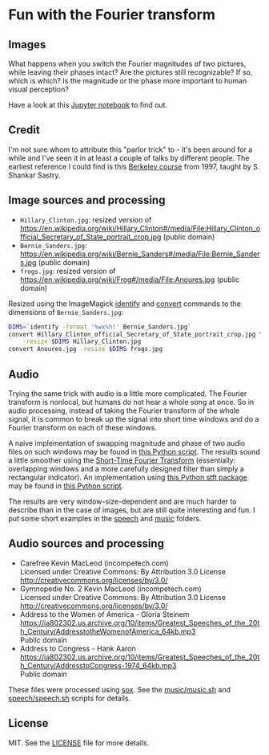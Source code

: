 # Fun with the Fourier transform


## Images

What happens when you switch the Fourier magnitudes of two pictures, while
leaving their phases intact? Are the pictures still recognizable? If so,
which is which? Is the magnitude or the phase more important to
human visual perception?

Have a look at this [Jupyter notebook](Fourier_fun.ipynb) to find out.


## Credit

I'm not sure whom to attribute this "parlor trick" to - it's been
around for a while and I've seen it in at least a couple of talks
by different people. The earliest reference I could find is
this [Berkeley course][berkeleycourse] from 1997, taught by
S. Shankar Sastry.


## Image sources and processing

- `Hillary_Clinton.jpg`: resized version of https://en.wikipedia.org/wiki/Hillary_Clinton#/media/File:Hillary_Clinton_official_Secretary_of_State_portrait_crop.jpg (public domain)
- `Bernie_Sanders.jpg`: https://en.wikipedia.org/wiki/Bernie_Sanders#/media/File:Bernie_Sanders.jpg (public domain)
- `frogs.jpg`: resized version of https://en.wikipedia.org/wiki/Frog#/media/File:Anoures.jpg (public domain)

Resized using the ImageMagick [identify][imidentify] and
[convert][imconvert] commands to the dimensions of `Bernie_Sanders.jpg`:

~~~ bash
DIMS=`identify -format '%wx%h!' Bernie_Sanders.jpg`
convert Hillary_Clinton_official_Secretary_of_State_portrait_crop.jpg \
    -resize $DIMS Hillary_Clinton.jpg
convert Anoures.jpg -resize $DIMS frogs.jpg
~~~


## Audio

Trying the same trick with audio is a little more complicated. The
Fourier transform is nonlocal, but humans do not hear a whole song
at once. So in audio processing, instead of taking the Fourier transform
of the whole signal, it is common to break up the signal into short
time windows and do a Fourier transform on each of these windows.

A naive implementation of swapping magnitude and phase of two audio
files on such windows may be found in
[this Python script](swap_wav_mag_phase.py).
The results sound a little smoother using the
[Short-Time Fourier Transform][stft] (essentially: overlapping windows
and a more carefully designed filter than simply a rectangular indicator).
An implementation using [this Python stft package][stft-python] may
be found in [this Python script](swap_waf_mag_phase_stft.py).

The results are very window-size-dependent and are much harder to describe
than in the case of images,
but are still quite interesting and fun. I put some short examples in
the [speech](speech/) and [music](music/) folders.


## Audio sources and processing

* Carefree Kevin MacLeod (incompetech.com)  
Licensed under Creative Commons: By Attribution 3.0 License  
http://creativecommons.org/licenses/by/3.0/
* Gymnopedie No. 2 Kevin MacLeod (incompetech.com)  
Licensed under Creative Commons: By Attribution 3.0 License  
http://creativecommons.org/licenses/by/3.0/
* Address to the Women of America - Gloria Steinem  
https://ia802302.us.archive.org/10/items/Greatest_Speeches_of_the_20th_Century/AddresstotheWomenofAmerica_64kb.mp3  
Public domain
* Address to Congress - Hank Aaron  
https://ia802302.us.archive.org/10/items/Greatest_Speeches_of_the_20th_Century/AddresstoCongress-1974_64kb.mp3  
Public domain

These files were processed using [sox][sox]. See the
[music/music.sh](music/music.sh) and [speech/speech.sh](speech/speech.sh)
scripts for details.

## License

MIT. See the [LICENSE](LICENSE) file for more details.


[imidentify]: http://www.imagemagick.org/script/identify.php
[imconvert]: http://www.imagemagick.org/script/convert.php
[berkeleycourse]: http://robotics.eecs.berkeley.edu/~sastry/ee20/vision2/node6.html
[sox]: http://sox.sourceforge.net
[stft]: https://en.wikipedia.org/wiki/Short-time_Fourier_transform
[stft-python]: https://github.com/audiolabs/stft
